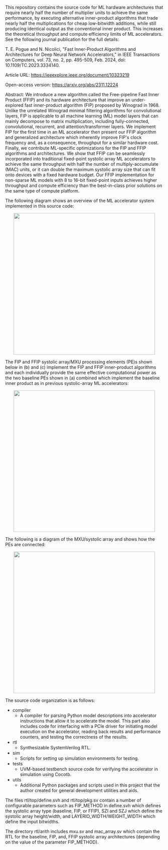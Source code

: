This repository contains the source code for ML hardware architectures that require nearly half the number of multiplier units to achieve the same performance, by executing alternative inner-product algorithms that trade nearly half the multiplications for cheap low-bitwidth additions, while still producing identical output as the conventional inner product. This increases the theoretical throughput and compute efficiency limits of ML accelerators. See the following journal publication for the full details:

T. E. Pogue and N. Nicolici, "Fast Inner-Product Algorithms and Architectures for Deep Neural Network Accelerators," in IEEE Transactions on Computers, vol. 73, no. 2, pp. 495-509, Feb. 2024, doi: 10.1109/TC.2023.3334140.
<!-- keywords: {Hardware;Systolic arrays;Computer architecture;Throughput;Adders;Machine learning;Computational modeling;Algorithms;hardware acceleration;arithmetic complexity;AI; Artificial Intelligence;Deep learning;DL;ML;Large language model;LLM;Transformer;Neural network;NN;DNN} -->

Article URL: https://ieeexplore.ieee.org/document/10323219

Open-access version: https://arxiv.org/abs/2311.12224

Abstract: We introduce a new algorithm called the Free-pipeline Fast Inner Product (FFIP) and its hardware architecture that improve an under-explored fast inner-product algorithm (FIP) proposed by Winograd in 1968. Unlike the unrelated Winograd minimal filtering algorithms for convolutional layers, FIP is applicable to all machine learning (ML) model layers that can mainly decompose to matrix multiplication, including fully-connected, convolutional, recurrent, and attention/transformer layers. We implement FIP for the first time in an ML accelerator then present our FFIP algorithm and generalized architecture which inherently improve FIP's clock frequency and, as a consequence, throughput for a similar hardware cost. Finally, we contribute ML-specific optimizations for the FIP and FFIP algorithms and architectures. We show that FFIP can be seamlessly incorporated into traditional fixed-point systolic array ML accelerators to achieve the same throughput with half the number of multiply-accumulate (MAC) units, or it can double the maximum systolic array size that can fit onto devices with a fixed hardware budget. Our FFIP implementation for non-sparse ML models with 8 to 16-bit fixed-point inputs achieves higher throughput and compute efficiency than the best-in-class prior solutions on the same type of compute platform.

The following diagram shows an overview of the ML accelerator system implemented in this source code:
<p align="center"><img src="https://github.com/trevorpogue/algebraic-nnhw/assets/12535207/11a7d485-04a3-4e9d-b9fb-91c35c80086f" width="450"/></p>

The FIP and FFIP systolic array/MXU processing elements (PE)s shown below in (b) and (c) implement the FIP and FFIP inner-product algorithms and each individually provide the same effective computational power as the two baseline PEs shown in (a) combined which implement the baseline inner product as in previous systolic-array ML accelerators:
<p align="center"><img src="https://github.com/trevorpogue/algebraic-nnhw/assets/12535207/d9b956a2-25fa-4173-8ba9-8fd27d02f0c1" width="450"/></p>

The following is a diagram of the MXU/systolic array and shows how the PEs are connected:
<p align="center"><img src="https://github.com/trevorpogue/algebraic-nnhw/assets/12535207/baf3e2f7-1767-49ec-811e-7cb44fac8d92" width="450"/></p>

The source code organization is as follows:
- compiler
  - A compiler for parsing Python model descriptions into accelerator instructions that allow it to accelerate the model. This part also includes code for interfacing with a PCIe driver for initiating model execution on the accelerator, reading back results and performance counters, and testing the correctness of the results.
- rtl
  - Synthesizable SystemVerilog RTL.
- sim
  - Scripts for setting up simulation environments for testing.
- tests
  - UVM-based testbench source code for verifying the accelerator in simulation using Cocotb.
- utils
  - Additional Python packages and scripts used in this project that the author created for general development utilities and aids.

The files rtl/top/define.svh and rtl/top/pkg.sv contain a number of configurable parameters such as FIP_METHOD in define.svh which defines the systolic array type (baseline, FIP, or FFIP), SZI and SZJ which define the systolic array height/width, and LAYERIO_WIDTH/WEIGHT_WIDTH which define the input bitwidths.

The directory rtl/arith includes mxu.sv and mac_array.sv which contain the RTL for the baseline, FIP, and, FFIP systolic array architectures (depending on the value of the parameter FIP_METHOD).
